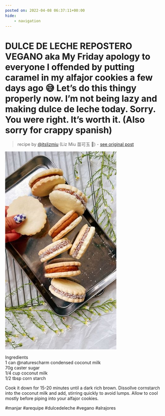 ```yaml
---
posted on: 2022-04-08 06:37:11+00:00
hide:
    - navigation
---
```


# DULCE DE LECHE REPOSTERO VEGANO aka My Friday apology to everyone I offended by putting caramel in my alfajor cookies a few days ago 😅 Let’s do this thingy properly now. I’m not being lazy and making dulce de leche today. Sorry. You were right. It’s worth it. (Also sorry for crappy spanish) 

> recipe by [@itslizmiu](https://www.instagram.com/itslizmiu/) 
(Liz Miu 苗可玉 🍐) - [see original post](https://instagram.com/p/CcFIsr7pJIs)

![](../img/itslizmiu_08-04-2022_0604.png)

  
Ingredients  
1 can @naturescharm condensed coconut milk  
70g caster sugar  
1/4 cup coconut milk  
1/2 tbsp corn starch  
  
Cook it down for 15-20 minutes until a dark rich brown. Dissollve cornstarch into the coconut milk and add, stirring quickly to avoid lumps. Allow to cool mostly before piping into your alfajor cookies.  
  
\#manjar \#arequipe \#dulcedeleche \#vegano \#alrajores   